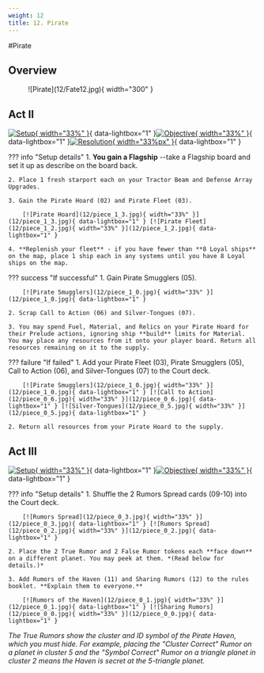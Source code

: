 ```yaml
---
weight: 12
title: 12. Pirate
---
```

#Pirate
## Overview
<figure markdown="span">
![Pirate](12/Fate12.jpg){ width="300" }
</figure>

## Act II

[![Setup](12/piece_1_4.jpg){ width="33%" }](12/piece_1_4.jpg){ data-lightbox="1" }[![Objective](12/back_1_4.jpg){ width="33%" }](12/back_1_4.jpg){ data-lightbox="1" }[![Resolution](12/piece_1_1.jpg){ width="33%px" }](12/piece_1_1.jpg){ data-lightbox="1" }

??? info "Setup details"
    1. **You gain a Flagship** --take a Flagship board and set it up as describe on the board back.
   
    2. Place 1 fresh starport each on your Tractor Beam and Defense Array Upgrades.
   
    3. Gain the Pirate Hoard (02) and Pirate Fleet (03).

        [![Pirate Hoard](12/piece_1_3.jpg){ width="33%" }](12/piece_1_3.jpg){ data-lightbox="1" } [![Pirate Fleet](12/piece_1_2.jpg){ width="33%" }](12/piece_1_2.jpg){ data-lightbox="1" }

    4. **Replenish your fleet** - if you have fewer than **8 Loyal ships** on the map, place 1 ship each in any systems until you have 8 Loyal ships on the map.

??? success "If successful"
    1. Gain Pirate Smugglers (05).
    
        [![Pirate Smugglers](12/piece_1_0.jpg){ width="33%" }](12/piece_1_0.jpg){ data-lightbox="1" }
    
    2. Scrap Call to Action (06) and Silver-Tongues (07).
    
    3. You may spend Fuel, Material, and Relics on your Pirate Hoard for their Prelude actions, ignoring ship **build** limits for Material. You may place any resources from it onto your player board. Return all resources remaining on it to the supply.

??? failure "If failed"
    1. Add your Pirate Fleet (03), Pirate Smugglers (05), Call to Action (06), and Silver-Tongues (07) to the Court deck.
     
        [![Pirate Smugglers](12/piece_1_0.jpg){ width="33%" }](12/piece_1_0.jpg){ data-lightbox="1" } [![Call to Action](12/piece_0_6.jpg){ width="33%" }](12/piece_0_6.jpg){ data-lightbox="1" } [![Silver-Tongues](12/piece_0_5.jpg){ width="33%" }](12/piece_0_5.jpg){ data-lightbox="1" }
    
    2. Return all resources from your Pirate Hoard to the supply.

## Act III

[![Setup](12/piece_0_4.jpg){ width="33%" }](12/piece_0_4.jpg){ data-lightbox="1" }[![Objective](12/back_0_4.jpg){ width="33%" }](12/back_0_4.jpg){ data-lightbox="1" }

??? info "Setup details"
    1. Shuffle the 2 Rumors Spread cards (09-10) into the Court deck.
    
        [![Rumors Spread](12/piece_0_3.jpg){ width="33%" }](12/piece_0_3.jpg){ data-lightbox="1" } [![Rumors Spread](12/piece_0_2.jpg){ width="33%" }](12/piece_0_2.jpg){ data-lightbox="1" }
    
    2. Place the 2 True Rumor and 2 False Rumor tokens each **face down** on a different planet. You may peek at them. *(Read below for details.)*
    
    3. Add Rumors of the Haven (11) and Sharing Rumors (12) to the rules booklet. **Explain them to everyone.**

        [![Rumors of the Haven](12/piece_0_1.jpg){ width="33%" }](12/piece_0_1.jpg){ data-lightbox="1" } [![Sharing Rumors](12/piece_0_0.jpg){ width="33%" }](12/piece_0_0.jpg){ data-lightbox="1" }

*The True Rumors show the cluster and ID symbol of the Pirate Haven, which you must hide. For example, placing the "Cluster Correct" Rumor on a planet in cluster 5 and the "Symbol Correct" Rumor on a triangle planet in cluster 2 means the Haven is secret at the 5-triangle planet.*